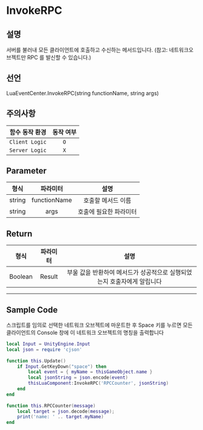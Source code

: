 # InvokeRPC

## 설명

서버를 불러내 모든 클라이언트에 호출하고 수신하는 메서드입니다. (참고: 네트워크오브젝트만 RPC 를 발신할 수 있습니다.)

## 선언

LuaEventCenter.InvokeRPC(string functionName, string args)

## 주의사항
|    **함수 동작 환경**    | **동작 여부** |
|:------------------:|:---------:|
| ```Client Logic``` |  ```O```  |
| ```Server Logic``` |  ```X```  |

## Parameter
|   **형식**   |      **파라미터**       |   **설명**   |
|:---:|:---:|:---:|
| string | functionName | 	호출할 메서드 이름 | 
| string | args | 호출에 필요한 파라미터 | 

## Return
|**형식**| **파라미터** |                 **설명**                  |
|:---:|:--------:|:---------------------------------------:|
|Boolean |  Result  | 부울 값을 반환하여 메서드가 성공적으로 실행되었는지 호출자에게 알립니다 |

---
## Sample Code
스크립트를 임의로 선택한 네트워크 오브젝트에 마운트한 후 Space 키를 누르면 모든 클라이언트의 Console 창에 이 네트워크 오브젝트의 명칭을 출력합니다
```lua
local Input = UnityEngine.Input
local json = require 'cjson'
 
function this.Update()
    if Input.GetKeyDown("space") then
        local event = { myName = thisGameObject.name }
        local jsonString = json.encode(event)
        thisLuaComponent:InvokeRPC('RPCCounter', jsonString)
    end
end
 
function this.RPCCounter(message)
    local target = json.decode(message);
    print('name: ' .. target.myName)
end
```